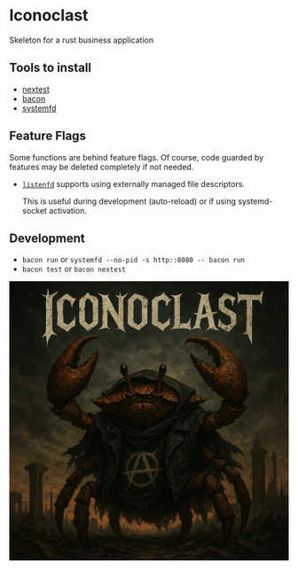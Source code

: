 # Iconoclast

Skeleton for a rust business application

## Tools to install

- [nextest](https://nexte.st/)
- [bacon](https://dystroy.org/bacon/)
- [systemfd](https://github.com/mitsuhiko/systemfd)

## Feature Flags

Some functions are behind feature flags. Of course, code guarded by features may be deleted
completely if not needed.

- [`listenfd`](https://github.com/mitsuhiko/listenfd?tab=readme-ov-file#listenfd) supports using
  externally managed file descriptors.

  This is useful during development (auto-reload) or if using systemd-socket activation.

## Development

- `bacon run` or `systemfd --no-pid -s http::8080 -- bacon run`
- `bacon test` or `bacon nextest`

![Iconoclast](./doc/iconoclast.png)

